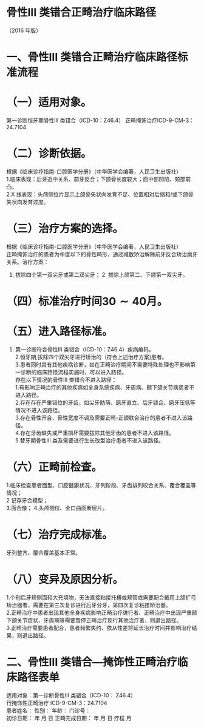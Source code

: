 # 骨性III 类错合正畸治疗临床路径  
（2016 年版）  
# 一、骨性III 类错合正畸治疗临床路径标准流程  
# （一）适用对象。  
第一诊断恒牙期骨性III 类错合（ICD-10：Z46.4） 正畸掩饰治疗ICD-9-CM-3：24.7104  
# （二）诊断依据。  
根据《临床诊疗指南-口腔医学分册》（中华医学会编著，人民卫生出版社）  
1.临床表现：后牙近中关系、前牙反合；下颌骨长度较大；面中部凹陷、颏部前凸。  
2.X 线表现：头颅侧位片显示上颌骨矢状向发育不足、位置相对后缩和/或下颌骨矢状向发育过度。  
# （三）治疗方案的选择。  
根据《临床诊疗指南-口腔医学分册》（中华医学会编著，人民卫生出版社）  
正畸掩饰治疗的患者为中度以下的骨性畸形，通过减数矫治解除前牙反合矫治磨牙关系。治疗方案：  
1. 拔除四个第一双尖牙或第二双尖牙； 2. 拔除上颌第二、下颌第一双尖牙。  
# （四）标准治疗时间$\mathbf{30}{\sim}\mathbf{40}$月。  
# （五）进入路径标准。  
1. 第一诊断符合骨性III 类错合（ICD-10：Z46.4）疾病编码。  
2.恒牙期,拔除四个双尖牙进行矫治的（符合上述治疗方案)患者。  
3.患者同时具有其他疾病诊断，如在正畸治疗期间不需要特殊处理也不影响第一诊断的临床路径流程实施时，可以进入路径。  
存在以下情况的骨性III 类错合不进入路径：  
1.有影响正畸治疗的其他疾病如全身系统疾病、牙周病、颞下颌关节病患者不进入路径。  
2.存在存在严重错位的牙齿，如尖牙助萌、磨牙直立、后牙锁合、磨牙压低等情况不进入该路径。  
3.存在骨性开合、骨性宽度不调及需要正畸-正颌联合治疗的患者不进入该路径。  
4.存在牙齿缺失或严重损坏需要拔除其他牙齿的患者不进入该路径。  
5.替牙期骨性III 类及需要进行生长改型治疗患者不进入该路径。  
# （六）正畸前检查。  
1.临床检查患者面型、口腔健康状况、牙列阶段、牙齿排列咬合关系、覆合覆盖等情况；  
2 记存牙合模型；  
3.面合像；   4.头颅侧位、全口曲面断层片。  
# （七）治疗完成标准。  
牙列整齐、覆合覆盖基本正常。  
# （八）变异及原因分析。  
1.个别后牙颊侧面较大充填物，无法直接粘接托槽或颊管或需要配合戴用上颌扩弓矫治器者，需要在第三次复诊进行后牙分牙，第四次复诊粘接矫治器。  
2.正畸治疗中患者出现其他全身疾病影响正畸治疗进行者、正畸治疗中出现严重颞下颌关节症状、牙周病等需要暂停正畸治疗现行其他治疗者，则退出路径。  
3.正畸治疗需要患者配合，患者频繁失约、依从性差将延长治疗时间并影响治疗结果，则退出路径。  
# 二、骨性III 类错合—掩饰性正畸治疗临床路径表单  
适用对象：第一诊断骨性III 类错合（ICD-10： Z46.4）  
行掩饰性正畸治疗 ICD-9-CM-3：24.7104  
患者姓名：               性别：    年龄：      门诊号：  
初诊日期：     年   月  日     正畸完成日期：     年  月  日      疗程    月  
